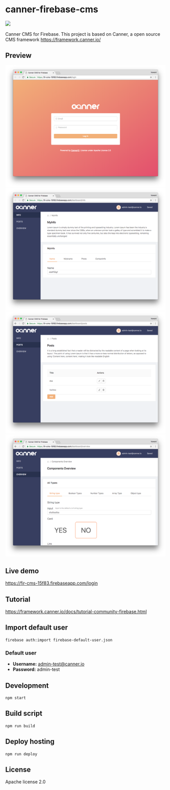# canner-firebase-cms

[![](https://img.shields.io/gitter/room/nwjs/nw.js.svg)](https://gitter.im/Canner/CannerCMS?utm_source=share-link&utm_medium=link&utm_campaign=share-link)

Canner CMS for Firebase. This project is based on Canner, a open source CMS framework  https://framework.canner.io/

## Preview

![preview](./preview/1.png)
![preview](./preview/2.png)
![preview](./preview/3.png)
![preview](./preview/4.png)

## Live demo

https://fir-cms-15f83.firebaseapp.com/login

## Tutorial

https://framework.canner.io/docs/tutorial-community-firebase.html

## Import default user

```
firebase auth:import firebase-default-user.json
```

### Default user

- **Username:** admin-test@canner.io
- **Password:** admin-test

## Development

```
npm start
```

## Build script

```
npm run build
```

## Deploy hosting

```
npm run deploy
```

## License

Apache license 2.0